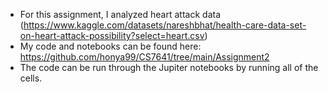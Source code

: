 - For this assignment, I analyzed heart attack data (https://www.kaggle.com/datasets/nareshbhat/health-care-data-set-on-heart-attack-possibility?select=heart.csv)
- My code and notebooks can be found here: https://github.com/honya99/CS7641/tree/main/Assignment2
- The code can be run through the Jupiter notebooks by running all of the cells.
